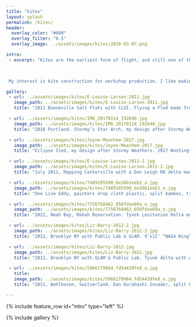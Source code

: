 ```yaml
---
title: "kites"
layout: splash
permalink: /kites/
header:
  overlay_color: "#000"
  overlay_filter: "0.5"
  overlay_image: ../assets/images/kites/2018-03-07.png

intro: 
 - excerpt: "Kites are the earliest form of flight, and still one of the cheapest and most dependable. One day they will pull airships.

 

 My interest is kite construction for workshop production. I like making kites that tape together quickly out of bamboo, paper, tyvek, plastic bags, emergency blankets and other common, inexpensive materials. Kites’ long history indulges my passion for research. I collect books on historical and contemporary kites, seek out kite makers, and adapt kite designs for workshop construction."

gallery:
 - url: ../assets/images/kites/E-Louise-Larson-2011.jpg
   image_path: ../assets/images/kites/E-Louise-Larson-2011.jpg
   title: "2011 Bonneville Salt Flats with CLUI. Flying a Fled made from Tyvek and split bamboo Fled with Olivia Everett and E. Louise Larson at the Bonnaville Salt Flats."

 - url: ../assets/images/kites/IMG_20170114_192640.jpg
   image_path: ../assets/images/kites/IMG_20170114_192640.jpg
   title: "2016 Portland. Stormy’s Star Arch, my design after Stormy Weathers. Mylar emergency blanket, 18” drinking straws, plastic leis, tape. "

 - url: ../assets/images/kites/Jayne-Meachem-2017.jpg
   image_path: ../assets/images/kites/Jayne-Meachem-2017.jpg
   title: "Eclipse Sled, my design after Stormy Weathers. 2017 Washington Int’l Kite Festival, with Nim Wunnan and Jayne Meacham assisting, photo by Jayne Meacham."

 - url: ../assets/images/kites/E-Louise-Larson-2011-2.jpg
   image_path: ../assets/images/kites/E-Louise-Larson-2011-2.jpg
   title: "July 2011, Mapping Centerville with a Dan Leigh R8 delta made from tyvek and split bamboo. "

 - url: ../assets/images/kites/7489105590_6e36b1eeb1_o.jpg
   image_path: ../assets/images/kites/7489105590_6e36b1eeb1_o.jpg
   title: "One Line Eddy, painters drop cloth plastic, split bamboo, transparent tape, tyvek tape. Brooklyn, NY with Public Lab & GLAM."

 - url: ../assets/images/kites/7756768462_058fdae69a_o.jpg
   image_path: ../assets/images/kites/7756768462_058fdae69a_o.jpg
   title: "2012, Neah Bay, Makah Reservation. Tyvek Levitation Delta made with whole culm bamboo. Flown with xnor to make this map of Toorcamp. "

 - url: ../assets/images/kites/Liz-Barry-2012-2.jpg
   image_path: ../assets/images/kites/Liz-Barry-2012-2.jpg
   title: "2012, Brooklyn NY with Public Lab & GLAM. 9’x12’ “NASA Wing” Rogallo parachute kite from the Apollo program, painters dropcloth plastic, Tyvek tape, transparent tape, Tesa polypropylene strapping tape. Flown with Elaine Choi, photo by Liz Barry."

 - url: ../assets/images/kites/Liz-Barry-2012.jpg
   image_path: ../assets/images/kites/Liz-Barry-2012.jpg
   title: "2012, Brooklyn NY with GLAM & Public Lab. Tyvek delta with whole-culm bamboo spars. Left to right: unknown, ... Elain Choi, myself, Leo Famulari, Leif Percefield. Photo by Liz Barry."

 - url: ../assets/images/kites/5966179964_fd54439fe8_o.jpg
   title:
   image_path: ../assets/images/kites/5966179964_fd54439fe8_o.jpg
   title: "2011, Wohlhosen, Switzerland. Dan Kurahashi Invader, split bamboo and a shopping bag."

---
```

{% include feature_row id="intro" type="left" %}

{% include gallery %}


